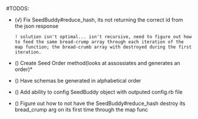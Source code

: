 #TODOS:

*	(√) Fix SeedBuddy#reduce_hash, its not returning the correct id from the json response

		! solution isn't optimal... isn't recursive, need to figure out how to feed the same bread-crump array through each iteration of the map function; the bread-crumb array with destroyed during the first iteration. 
*	() Create Seed Order method(looks at assossiates and generates an order)*
*	() Have schemas be generated in alphabetical order
* 	() Add ability to config SeedBuddy object with outputed config.rb file
* 	() Figure out how to not have the SeedBuddy#reduce_hash destroy its bread_crump arg on its first time through the map func